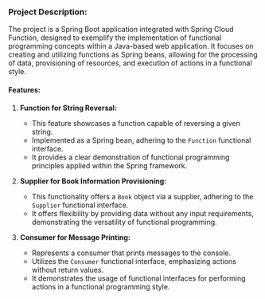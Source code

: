 ### Project Description:

The project is a Spring Boot application integrated with Spring Cloud Function, designed to exemplify the implementation of functional programming concepts within a Java-based web application. It focuses on creating and utilizing functions as Spring beans, allowing for the processing of data, provisioning of resources, and execution of actions in a functional style.

#### Features:

1. **Function for String Reversal:**
   - This feature showcases a function capable of reversing a given string.
   - Implemented as a Spring bean, adhering to the `Function` functional interface.
   - It provides a clear demonstration of functional programming principles applied within the Spring framework.


2. **Supplier for Book Information Provisioning:**
   - This functionality offers a `Book` object via a supplier, adhering to the `Supplier` functional interface.
   - It offers flexibility by providing data without any input requirements, demonstrating the versatility of functional programming.


3. **Consumer for Message Printing:**
   - Represents a consumer that prints messages to the console.
   - Utilizes the `Consumer` functional interface, emphasizing actions without return values.
   - It demonstrates the usage of functional interfaces for performing actions in a functional programming style.
